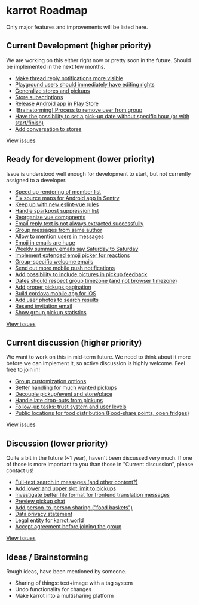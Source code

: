 # karrot Roadmap

Only major features and improvements will be listed here.

## Current Development (higher priority)

We are working on this either right now or pretty soon in the future. Should be implemented in the next few months.

- [Make thread reply notifications more visible](https://github.com/yunity/karrot-frontend/issues/1230)
- [Playground users should immediately have editing rights](https://github.com/yunity/karrot-frontend/issues/1140)
- [Generalize stores and pickups](https://github.com/yunity/karrot-frontend/issues/1127)
- [Store subscriptions](https://github.com/yunity/karrot-frontend/issues/986)
- [Release Android app in Play Store](https://github.com/yunity/karrot-frontend/issues/984)
- [[Brainstorming] Process to remove user from group](https://github.com/yunity/karrot-frontend/issues/853)
- [Have the possibility to set a pick-up date without specific hour (or with start/finish)](https://github.com/yunity/karrot-frontend/issues/709)
- [Add conversation to stores](https://github.com/yunity/karrot-frontend/issues/649)

[View issues](https://github.com/yunity/karrot-frontend/milestone/14)

## Ready for development (lower priority)

Issue is understood well enough for development to start, but not currently assigned to a developer.

- [Speed up rendering of member list](https://github.com/yunity/karrot-frontend/issues/1151)
- [Fix source maps for Android app in Sentry](https://github.com/yunity/karrot-frontend/issues/1149)
- [Keep up with new eslint-vue rules](https://github.com/yunity/karrot-frontend/issues/1148)
- [Handle sparkpost suppression list](https://github.com/yunity/karrot-frontend/issues/1134)
- [Reorganize vue components](https://github.com/yunity/karrot-frontend/issues/1124)
- [Email reply text is not always extracted successfully](https://github.com/yunity/karrot-frontend/issues/1096)
- [Group messages from same author](https://github.com/yunity/karrot-frontend/issues/1093)
- [Allow to mention users in messages](https://github.com/yunity/karrot-frontend/issues/1092)
- [Emoji in emails are huge](https://github.com/yunity/karrot-frontend/issues/1087)
- [Weekly summary emails say Saturday to Saturday](https://github.com/yunity/karrot-frontend/issues/1083)
- [Implement extended emoji picker for reactions](https://github.com/yunity/karrot-frontend/issues/1072)
- [Group-specific welcome emails](https://github.com/yunity/karrot-frontend/issues/1038)
- [Send out more mobile push notifications](https://github.com/yunity/karrot-frontend/issues/1027)
- [Add possibility to include pictures in pickup feedback](https://github.com/yunity/karrot-frontend/issues/963)
- [Dates should respect group timezone (and not browser timezone)](https://github.com/yunity/karrot-frontend/issues/959)
- [Add proper pickups pagination](https://github.com/yunity/karrot-frontend/issues/952)
- [Build cordova mobile app for iOS](https://github.com/yunity/karrot-frontend/issues/938)
- [Add user photos to search results](https://github.com/yunity/karrot-frontend/issues/865)
- [Resend invitation email](https://github.com/yunity/karrot-frontend/issues/837)
- [Show group pickup statistics](https://github.com/yunity/karrot-frontend/issues/355)

[View issues](https://github.com/yunity/karrot-frontend/milestone/12)

## Current discussion (higher priority)

We want to work on this in mid-term future. We need to think about it more before we can implement it, so active discussion is highly welcome. Feel free to join in!

- [Group customization options](https://github.com/yunity/karrot-frontend/issues/1259)
- [Better handling for much wanted pickups](https://github.com/yunity/karrot-frontend/issues/1242)
- [Decouple pickup/event and store/place](https://github.com/yunity/karrot-frontend/issues/1128)
- [Handle late drop-outs from pickups](https://github.com/yunity/karrot-frontend/issues/1108)
- [Follow-up tasks: trust system and user levels](https://github.com/yunity/karrot-frontend/issues/1095)
- [Public locations for food distribution (Food-share points, open fridges)](https://github.com/yunity/karrot-frontend/issues/354)

[View issues](https://github.com/yunity/karrot-frontend/milestone/9)

## Discussion (lower priority)

Quite a bit in the future (~1 year), haven't been discussed very much. If one of those is more important to you than those in "Current discussion", please contact us!

- [Full-text search in messages (and other content?)](https://github.com/yunity/karrot-frontend/issues/1251)
- [Add lower and upper slot limit to pickups](https://github.com/yunity/karrot-frontend/issues/1241)
- [Investigate better file format for frontend translation messages](https://github.com/yunity/karrot-frontend/issues/1118)
- [Preview pickup chat](https://github.com/yunity/karrot-frontend/issues/1046)
- [Add person-to-person sharing ("food baskets")](https://github.com/yunity/karrot-frontend/issues/672)
- [Data privacy statement](https://github.com/yunity/karrot-frontend/issues/607)
- [Legal entity for karrot.world](https://github.com/yunity/karrot-frontend/issues/606)
- [Accept agreement before joining the group](https://github.com/yunity/karrot-frontend/issues/324)

[View issues](https://github.com/yunity/karrot-frontend/milestone/10)

## Ideas / Brainstorming

Rough ideas, have been mentioned by someone.

- Sharing of things: text+image with a tag system
- Undo functionality for changes
- Make karrot into a multisharing platform

